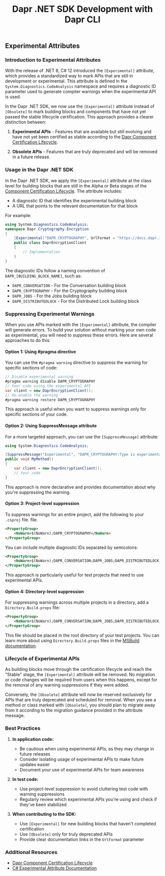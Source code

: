 ﻿---
type: docs
title: "Dapr .NET SDK Development with Dapr CLI"
linkTitle: "Experimental Attributes"
weight: 61000
description: Learn about local development with the Dapr CLI
---

## Experimental Attributes

### Introduction to Experimental Attributes

With the release of .NET 8, C# 12 introduced the `[Experimental]` attribute, which provides a standardized way to mark 
APIs that are still in development or experimental. This attribute is defined in the `System.Diagnostics.CodeAnalysis` 
namespace and requires a diagnostic ID parameter used to generate compiler warnings when the experimental API 
is used.

In the Dapr .NET SDK, we now use the `[Experimental]` attribute instead of `[Obsolete]` to mark building blocks and 
components that have not yet passed the stable lifecycle certification. This approach provides a clearer distinction 
between:

1. **Experimental APIs** - Features that are available but still evolving and have not yet been certified as stable 
according to the [Dapr Component Certification Lifecycle](https://docs.dapr.io/operations/components/certification-lifecycle/).

2. **Obsolete APIs** - Features that are truly deprecated and will be removed in a future release.

### Usage in the Dapr .NET SDK

In the Dapr .NET SDK, we apply the `[Experimental]` attribute at the class level for building blocks that are still in 
the Alpha or Beta stages of the [Component Certification Lifecycle](https://docs.dapr.io/operations/components/certification-lifecycle/). 
The attribute includes:

- A diagnostic ID that identifies the experimental building block
- A URL that points to the relevant documentation for that block

For example:

```csharp
using System.Diagnostics.CodeAnalysis;
namespace Dapr.Cryptography.Encryption 
{ 
    [Experimental("DAPR_CRYPTOGRAPHY", UrlFormat = "https://docs.dapr.io/developing-applications/building-blocks/cryptography/cryptography-overview/")] 
    public class DaprEncryptionClient 
    { 
        // Implementation 
    } 
}
```

The diagnostic IDs follow a naming convention of `DAPR_[BUILDING_BLOCK_NAME]`, such as:

- `DAPR_CONVERSATION` - For the Conversation building block
- `DAPR_CRYPTOGRAPHY` - For the Cryptography building block
- `DAPR_JOBS` - For the Jobs building block
- `DAPR_DISTRIBUTEDLOCK` - For the Distributed Lock building block

### Suppressing Experimental Warnings

When you use APIs marked with the `[Experimental]` attribute, the compiler will generate errors. 
To build your solution without marking your own code as experimental, you will need to suppress these errors. Here are 
several approaches to do this:

#### Option 1: Using #pragma directive

You can use the `#pragma warning` directive to suppress the warning for specific sections of code:

```csharp
// Disable experimental warning 
#pragma warning disable DAPR_CRYPTOGRAPHY 
// Your code using the experimental API 
var client = new DaprEncryptionClient(); 
// Re-enable the warning 
#pragma warning restore DAPR_CRYPTOGRAPHY
```

This approach is useful when you want to suppress warnings only for specific sections of your code.

#### Option 2: Using SuppressMessage attribute

For a more targeted approach, you can use the `[SuppressMessage]` attribute:

```csharp
using System.Diagnostics.CodeAnalysis;

[SuppressMessage("Experimental", "DAPR_CRYPTOGRAPHY:Type is experimental", Justification = "Intentionally using experimental Cryptography API")] 
public void MyMethod() 
{ 
    var client = new DaprEncryptionClient(); 
    // Your code 
}
```

This approach is more declarative and provides documentation about why you're suppressing the warning.

#### Option 3: Project-level suppression

To suppress warnings for an entire project, add the following to your `.csproj` file.
file.

```xml
<PropertyGroup>
    <NoWarn>$(NoWarn);DAPR_CRYPTOGRAPHY</NoWarn>
</PropertyGroup>
```

You can include multiple diagnostic IDs separated by semicolons:

```xml
<PropertyGroup>
    <NoWarn>$(NoWarn);DAPR_CONVERSATION;DAPR_JOBS;DAPR_DISTRIBUTEDLOCK;DAPR_CRYPTOGRAPHY</NoWarn>
</PropertyGroup>
```

This approach is particularly useful for test projects that need to use experimental APIs.

#### Option 4: Directory-level suppression

For suppressing warnings across multiple projects in a directory, add a `Directory.Build.props` file:

```xml
<PropertyGroup>
    <NoWarn>$(NoWarn);DAPR_CONVERSATION;DAPR_JOBS;DAPR_DISTRIBUTEDLOCK;DAPR_CRYPTOGRAPHY</NoWarn>
</PropertyGroup>
```

This file should be placed in the root directory of your test projects. You can learn more about using 
`Directory.Build.props` files in the 
[MSBuild documentation](https://learn.microsoft.com/en-us/visualstudio/msbuild/customize-by-directory).

### Lifecycle of Experimental APIs

As building blocks move through the certification lifecycle and reach the "Stable" stage, the `[Experimental]` attribute will be removed. No migration or code changes will be required from users when this happens, except for the removal of any warning suppressions if they were added.

Conversely, the `[Obsolete]` attribute will now be reserved exclusively for APIs that are truly deprecated and scheduled for removal. When you see a method or class marked with `[Obsolete]`, you should plan to migrate away from it according to the migration guidance provided in the attribute message.

### Best Practices

1. **In application code:**
    - Be cautious when using experimental APIs, as they may change in future releases
    - Consider isolating usage of experimental APIs to make future updates easier
    - Document your use of experimental APIs for team awareness

2. **In test code:**
    - Use project-level suppression to avoid cluttering test code with warning suppressions
    - Regularly review which experimental APIs you're using and check if they've been stabilized

3. **When contributing to the SDK:**
    - Use `[Experimental]` for new building blocks that haven't completed certification
    - Use `[Obsolete]` only for truly deprecated APIs
    - Provide clear documentation links in the `UrlFormat` parameter

### Additional Resources

- [Dapr Component Certification Lifecycle](https://docs.dapr.io/operations/components/certification-lifecycle/)
- [C# Experimental Attribute Documentation](https://learn.microsoft.com/en-us/dotnet/csharp/language-reference/proposals/csharp-12.0/experimental-attribute)
